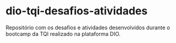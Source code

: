 # dio-tqi-desafios-atividades
Repositório com os desafios e atividades desenvolvidos durante o bootcamp da TQI realizado na plataforma DIO.
